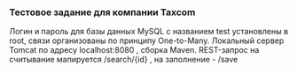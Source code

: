 ### Тестовое задание для компании Taxcom

Логин и пароль для базы данных MySQL с названием test установлены в root, связи организованы по принципу One-to-Many. Локальный сервер Tomcat по адресу localhost:8080 , сборка Maven. REST-запрос на считывание мапируется /search/{id} , на заполнение - /save
